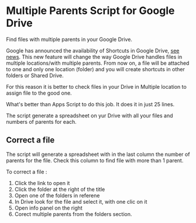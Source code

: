 # Multiple Parents Script for Google Drive

Find files with multiple parents in your Google Drive.

Google has announced the availability of Shortcuts in Google Drive, [see news](https://gsuiteupdates.googleblog.com/2020/03/shortcuts-for-google-drive.html). 
This new feature will change the way Google Drive handles files in multiple locations/with multiple parents. From now on, a file will be attached to one and only one location (folder) and you will create shortcuts in other folders or Shared Drive.

For this reason it is better to check files in your Drive in Multiple location to assign file to the good one.

What's better than Apps Script to do this job. It does it in just 25 lines.

The script generate a spreadsheet on yur Drive with all your files and numbers of parents for each.

## Correct a file

The script will generate a spreadsheet with in the last column the number of parents for the file. 
Check this column to find file with more than 1 parent.

To correct a file :

1. Click the link to open it
2. Click the folder at the right of the title
3. Open one of the folders in referene
4. In Drive look for the file and select it, with one clic on it
5. Open info panel on the right
6. Corect multiple parents from the folders section.
